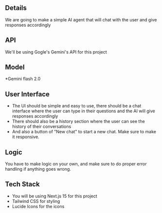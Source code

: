 ## Details
We are going to make a simple AI agent that will chat with the user and give responses accordingly

## API 
We'll be using Gogle's Gemini's API for this project

## Model
*Gemini flash 2.0

## User Interface
* The UI should be simple and easy to use, there should be a chat interface where the user can type in their questions and the AI will give responses accordingly 
* There should also be a history section where the user can see the history of their conversations 
* And also a button of "New chat" to start a new chat. Make sure to make it responsive.

## Logic
You have to make logic on your own, and make sure to do proper error handling if anything goes wrong.

## Tech Stack
* You will be using Next.js 15 for this project
* Tailwind CSS for styling
* Lucide Icons for the icons
